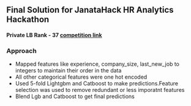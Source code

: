 ## Final Solution for JanataHack HR Analytics Hackathon
#### Private LB Rank - 37 [competition link](https://datahack.analyticsvidhya.com/contest/janatahack-hr-analytics/)

### Approach
- Mapped features like experience, company_size, last_new_job to integers to maintain their order in the data
- All other categorical features were one hot encoded
- Used 5-fold Lightgbm and Catboost to make predictions.Feature selection was used to remove redundant or less imporatnt features
- Blend Lgb and Catboost to get final predictions

